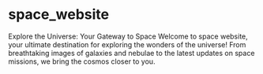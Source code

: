 # space_website
Explore the Universe: Your Gateway to Space Welcome to space website, your ultimate destination for exploring the wonders of the universe! From breathtaking images of galaxies and nebulae to the latest updates on space missions, we bring the cosmos closer to you.
